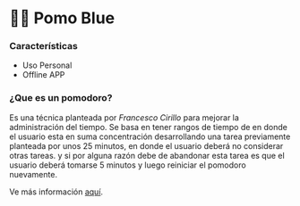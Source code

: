 # 🍅🔵 Pomo Blue

### Características

* Uso Personal
* Offline APP

### ¿Que es un pomodoro?

Es una técnica planteada por _Francesco Cirillo_ para mejorar la administración del tiempo. Se basa en tener rangos de tiempo de en donde el usuario esta en suma concentración desarrollando una tarea previamente planteada por unos 25 minutos, en donde el usuario deberá no considerar otras tareas. y si por alguna razón debe de abandonar esta tarea es que el usuario deberá tomarse 5 minutos y luego reiniciar el pomodoro nuevamente.

Ve más información [aquí](https://es.wikipedia.org/wiki/T%C3%A9cnica_Pomodoro).
